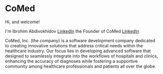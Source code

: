 # CoMed

Hi, and welcome!


I'm Ibrohim Abdivokhidov [LinkedIn](https://abdibrokhim.vercel.app/about) the Founder of CoMed [LinkedIn](https://linkedin.com/company/comedai)

CoMed, Inc. (the company) is a software development company dedicated to creating innovative solutions that address critical needs within the healthcare industry. Our focus lies in developing advanced software that
designed to seamlessly integrate into the workflows of hospitals and clinics, enhancing the accuracy of diagnoses
while fostering a supportive community among healthcare professionals and patients all over the globe.

